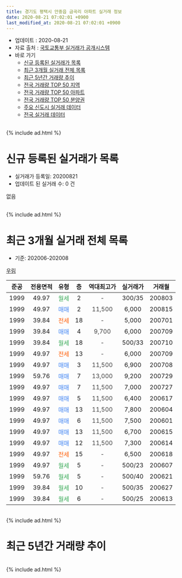 ```yaml
---
title: 경기도 평택시 안중읍 금곡리 아파트 실거래 정보
date: 2020-08-21 07:02:01 +0900
last_modified_at: 2020-08-21 07:02:01 +0900
---
```


* 업데이트 : 2020-08-21
* 자료 출처 : [국토교통부 실거래가 공개시스템](http://rt.molit.go.kr)
* 바로 가기
    * [신규 등록된 실거래가 목록](#신규-등록된-실거래가-목록)
    * [최근 3개월 실거래 전체 목록](#최근-3개월-실거래-전체-목록)
    * [최근 5년간 거래량 추이](#최근-5년간-거래량-추이)
    * [전국 거래량 TOP 50 지역](https://inasie.github.io/apt-trade-info/최근-3개월-전국에서-가장-거래가-많이-발생한-지역)
    * [전국 거래량 TOP 50 아파트](https://inasie.github.io/apt-trade-info/최근-3개월-전국에서-가장-거래가-많이-발생한-아파트)
    * [전국 거래량 TOP 50 분양권](https://inasie.github.io/apt-trade-info/최근-3개월-전국에서-가장-거래가-많이-발생한-분양권)
    * [주요 신도시 실거래 데이터](https://inasie.github.io/apt-trade-info/주요-신도시)
    * [전국 실거래 데이터](https://inasie.github.io/apt-trade-info/전국)
<br>
{% include ad.html %}
<br>

# 신규 등록된 실거래가 목록
* 실거래가 등록일: 20200821
* 업데이트 된 실거래 수: 0 건

없음

<br>
{% include ad.html %}
<br>

# 최근 3개월 실거래 전체 목록
* 기준: 202006-202008


[우림](https://search.naver.com/search.naver?query=%EA%B2%BD%EA%B8%B0%EB%8F%84+%ED%8F%89%ED%83%9D%EC%8B%9C+%EC%95%88%EC%A4%91%EC%9D%8D+%EA%B8%88%EA%B3%A1%EB%A6%AC+%EC%9A%B0%EB%A6%BC)

|준공|전용면적|유형|층|역대최고가|실거래가|거래월|
|:---:|:---:|:---:|:---:|:---:|:---:|:---:|
|1999|49.97|<span style="color:#34a853">월세</span>|2|<span style="color:#444444">-</span>|300/35|200803|
|1999|49.97|<span style="color:#4285f3">매매</span>|2|<span style="color:#444444">11,500</span>|6,000|200815|
|1999|39.84|<span style="color:#ff5a00">전세</span>|18|<span style="color:#444444">-</span>|5,000|200701|
|1999|39.84|<span style="color:#4285f3">매매</span>|4|<span style="color:#444444">9,700</span>|6,000|200709|
|1999|39.84|<span style="color:#34a853">월세</span>|18|<span style="color:#444444">-</span>|500/33|200710|
|1999|49.97|<span style="color:#ff5a00">전세</span>|13|<span style="color:#444444">-</span>|6,000|200709|
|1999|49.97|<span style="color:#4285f3">매매</span>|3|<span style="color:#444444">11,500</span>|6,900|200708|
|1999|59.76|<span style="color:#4285f3">매매</span>|7|<span style="color:#444444">13,000</span>|9,200|200729|
|1999|49.97|<span style="color:#4285f3">매매</span>|7|<span style="color:#444444">11,500</span>|7,000|200727|
|1999|49.97|<span style="color:#4285f3">매매</span>|5|<span style="color:#444444">11,500</span>|6,400|200617|
|1999|49.97|<span style="color:#4285f3">매매</span>|13|<span style="color:#444444">11,500</span>|7,800|200604|
|1999|49.97|<span style="color:#4285f3">매매</span>|6|<span style="color:#444444">11,500</span>|7,500|200601|
|1999|49.97|<span style="color:#4285f3">매매</span>|13|<span style="color:#444444">11,500</span>|6,700|200615|
|1999|49.97|<span style="color:#4285f3">매매</span>|12|<span style="color:#444444">11,500</span>|7,300|200614|
|1999|49.97|<span style="color:#ff5a00">전세</span>|15|<span style="color:#444444">-</span>|6,500|200618|
|1999|49.97|<span style="color:#34a853">월세</span>|5|<span style="color:#444444">-</span>|500/23|200607|
|1999|59.76|<span style="color:#34a853">월세</span>|5|<span style="color:#444444">-</span>|500/40|200621|
|1999|39.84|<span style="color:#34a853">월세</span>|10|<span style="color:#444444">-</span>|500/35|200627|
|1999|39.84|<span style="color:#34a853">월세</span>|6|<span style="color:#444444">-</span>|500/25|200613|


<br>
{% include ad.html %}
<br>

# 최근 5년간 거래량 추이


<div style="width:100%;">
    <canvas id="deal_progress" height="200"></canvas>
</div>

<script>
new Chart(document.getElementById("deal_progress"), {
    type: 'line',
    data: {
        labels: ['201508','201509','201510','201511','201512','201601','201602','201603','201604','201605','201606','201607','201608','201609','201610','201611','201612','201701','201702','201703','201704','201705','201706','201707','201708','201709','201710','201711','201712','201801','201802','201803','201804','201805','201806','201807','201808','201809','201810','201811','201812','201901','201902','201903','201904','201905','201906','201907','201908','201909','201910','201911','201912','202001','202002','202003','202004','202005','202006','202007','202008'],
        datasets: [{
            label: '매매',
            pointRadius: 1,
            data: [5, 14, 9, 3, 5, 1, 2, 4, 8, 5, 6, 5, 5, 5, 4, 8, 2, 2, 2, 5, 6, 2, 4, 3, 3, 3, 4, 3, 12, 31, 4, 14, 6, 2, 6, 4, 13, 4, 3, 4, 1, 5, 1, 3, 8, 3, 3, 4, 3, 2, 6, 0, 6, 0, 3, 6, 5, 3, 5, 4, 1],
            borderColor: "rgba(255, 201, 14, 1)",
            backgroundColor: "rgba(255, 201, 14, 0.5)",
            fill: false,
            lineTension: 0
        },{
            label: '전월세',
            pointRadius: 1,
            data: [3, 2, 9, 3, 0, 6, 11, 9, 10, 9, 15, 6, 9, 8, 4, 8, 7, 8, 12, 9, 9, 6, 12, 7, 1, 6, 6, 8, 5, 4, 7, 6, 6, 4, 5, 1, 4, 7, 4, 3, 4, 3, 3, 9, 8, 7, 5, 1, 6, 5, 6, 5, 9, 5, 4, 5, 5, 6, 5, 3, 1],
            borderColor: "rgba(0, 141, 185, 1)",
            backgroundColor: "rgba(0, 141, 185, 0.5)",
            fill: false,
            lineTension: 0
        }
        ]
    },
    options: {
        responsive: true,
        title: {
            display: false
        },
        tooltips: {
            mode: 'index',
            intersect: false
        },
        hover: {
            mode: 'nearest',
            intersect: true
        },
        scales: {
            xAxes: [{
                display: true,
                scaleLabel: {
                    display: true,
                    labelString: '년/월'
                }
            }],
            yAxes: [{
                display: true,
                ticks: {
                    suggestedMin: 0,
                },
                scaleLabel: {
                    display: true,
                    labelString: '실거래 수'
                }
            }]
        }
    }
});

</script>


<br>
{% include ad.html %}
<br>

